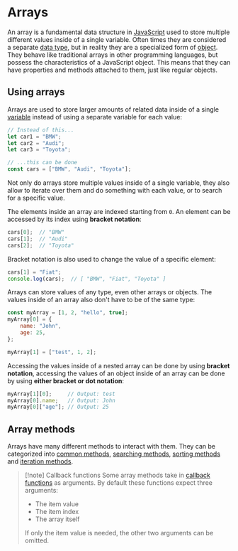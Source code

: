 # Arrays

An array is a fundamental data structure in [JavaScript](javascript.md) used to store multiple different values inside of a single variable. Often times they are considered a separate [data type](js_data_types.md), but in reality they are a specialized form of [object](js_objects.md). They behave like traditional arrays in other programming languages, but possess the characteristics of a JavaScript object. This means that they can have properties and methods attached to them, just like regular objects.

## Using arrays

Arrays are used to store larger amounts of related data inside of a single [variable](js_variables.md) instead of using a separate variable for each value:

```js
// Instead of this...
let car1 = "BMW";
let car2 = "Audi";
let car3 = "Toyota";

// ...this can be done
const cars = ["BMW", "Audi", "Toyota"];
```

Not only do arrays store multiple values inside of a single variable, they also allow to iterate over them and do something with each value, or to search for a specific value.

The elements inside an array are indexed starting from `0`. An element can be accessed by its index using **bracket notation**:

```js
cars[0];  // "BMW"
cars[1];  // "Audi"
cars[2];  // "Toyota"
```

Bracket notation is also used to change the value of a specific element:

```js
cars[1] = "Fiat";
console.log(cars);  // [ "BMW", "Fiat", "Toyota" ]
```

Arrays can store values of any type, even other arrays or objects. The values inside of an array also don't have to be of the same type:

```js
const myArray = [1, 2, "hello", true];
myArray[0] = {
	name: "John",
	age: 25,
};

myArray[1] = ["test", 1, 2];
```

Accessing the values inside of a nested array can be done by using **bracket notation**, accessing the values of an object inside of an array can be done by using **either bracket or dot notation**:

```js
myArray[1][0];     // Output: test
myArray[0].name;   // Output: John
myArray[0]["age"]; // Output: 25
```

## Array methods

Arrays have many different methods to interact with them. They can be categorized into [common methods](js_array_methods.md), [searching methods](js_array_search.md), [sorting methods](js_array_sorting.md) and [iteration methods](js_array_iteration.md).

> [!note] Callback functions
> Some array methods take in [callback functions](js_callbacks.md) as arguments. By default these functions expect three arguments:
> 
> - The item value
> - The item index
> - The array itself
>
> If only the item value is needed, the other two arguments can be omitted. 